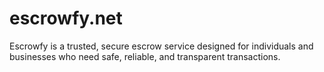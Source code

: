 # escrowfy.net
Escrowfy is a trusted, secure escrow service designed for individuals and businesses who need safe, reliable, and transparent transactions.
